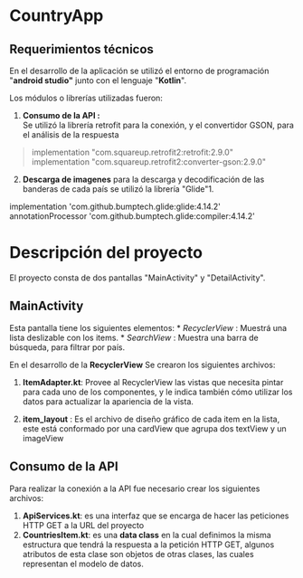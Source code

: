 
# CountryApp

## Requerimientos técnicos

En el desarrollo de la aplicación se utilizó el entorno de programación "**android studio"** junto con el lenguaje "**Kotlin**".

Los módulos o librerías utilizadas fueron:

 1. **Consumo de la API :**  
		Se utilizó la librería retrofit  para la conexión, y el convertidor GSON, para el análisis de la respuesta
> implementation "com.squareup.retrofit2:retrofit:2.9.0"  
implementation "com.squareup.retrofit2:converter-gson:2.9.0"



2. **Descarga de imagenes**
	para la descarga y decodificación de las banderas de cada país se utilizó la librería "Glide"1. 
	
implementation 'com.github.bumptech.glide:glide:4.14.2'  
annotationProcessor 'com.github.bumptech.glide:compiler:4.14.2'

# Descripción del proyecto
El proyecto consta de dos pantallas "MainActivity" y "DetailActivity".

 ## MainActivity
 
 Esta pantalla tiene los siguientes elementos:
	 * *RecyclerView* : Muestrá una lista deslizable con los items.	
	 * *SearchView* : Muestra una barra de búsqueda, para filtrar por país.

En el desarrollo de la **RecyclerView** Se crearon los siguientes archivos:
 1. **ItemAdapter.kt**:  Provee al RecyclerView las vistas que necesita pintar para cada uno de los componentes, y le indica también cómo utilizar los datos para actualizar la apariencia de la vista.

 2. **item_layout** : Es el archivo de diseño gráfico de cada item en la lista, este está conformado por una cardView que agrupa dos textView y un imageView


**Consumo de la API**
--
Para realizar la conexión a la API fue necesario crear los siguientes archivos:
 1. **ApiServices.kt**: es una interfaz que se encarga de hacer las peticiones  HTTP GET  a la URL del proyecto
 2. **CountriesItem.kt**: es una **data class** en la cual definimos la misma estructura que tendrá la respuesta a la petición HTTP GET, algunos atributos de esta clase son objetos de otras clases, las cuales
representan el modelo de datos.
